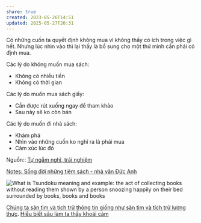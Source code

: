 ```yaml
---
share: true
created: 2023-05-26T14:51
updated: 2025-05-27T20:31
---
```

Có những cuốn ta quyết định không mua vì không thấy có ích trong việc gì hết. Nhưng lúc nhìn vào thì lại thấy là bổ sung cho một thứ mình cần phải có định mua.

Các lý do không muốn mua sách:
-   Không có nhiều tiền
-   Không có thời gian

Các lý do muốn mua sách giấy:
-   Cần được rút xuống ngay để tham khảo
-   Sau này sẽ ko còn bán

Các lý do muốn đi nhà sách:
- Khám phá
- Nhìn vào những cuốn ko nghĩ ra là phải mua
- Cảm xúc lúc đó

Nguồn:: [Tự ngẫm nghĩ, trải nghiệm](../../../%E2%9A%A1Hi%E1%BB%83u%20bi%E1%BA%BFt%20s%C3%A2u/%CE%9E%20Ngu%E1%BB%93n/T%E1%BB%B1%20ng%E1%BA%ABm%20ngh%C4%A9,%20tr%E1%BA%A3i%20nghi%E1%BB%87m.md)

[Notes: Sống đời những tiệm sách - nhà văn Đức Anh](https://ducanhwriter.substack.com/p/notes-song-oi-nhung-tiem-sach)

![What is Tsundoku meaning and example: the act of collecting books without reading them shown by a person snoozing happily on their bed surrounded by books, books and books](https://sketchplanations.com/_next/image?url=https%3A%2F%2Fimages.prismic.io%2Fsketchplanations%2Fe16629be-e251-4e84-96f8-ac1a1a5ea59b_Tsundoku%2B-%2Brevised%2B-%2Bsquare.png%3Fauto%3Dcompress%2Cformat&w=3840&q=75)

[Chúng ta săn tìm và tích trữ thông tin giống như săn tìm và tích trữ lương thực](../../../%E2%9A%A1Hi%E1%BB%83u%20bi%E1%BA%BFt%20s%C3%A2u/Ngh%C4%A9%20v%E1%BB%81%20vi%E1%BB%87c%20ngh%C4%A9/H%E1%BB%8Dc%20t%E1%BA%ADp,%20hi%E1%BB%83u%20bi%E1%BA%BFt/Ch%C3%BAng%20ta%20s%C4%83n%20t%C3%ACm%20v%C3%A0%20t%C3%ADch%20tr%E1%BB%AF%20th%C3%B4ng%20tin%20gi%E1%BB%91ng%20nh%C6%B0%20s%C4%83n%20t%C3%ACm%20v%C3%A0%20t%C3%ADch%20tr%E1%BB%AF%20l%C6%B0%C6%A1ng%20th%E1%BB%B1c.md). [Hiểu biết sâu làm ta thấy khoái cảm](../../../%E2%9A%A1Hi%E1%BB%83u%20bi%E1%BA%BFt%20s%C3%A2u/Ngh%C4%A9%20v%E1%BB%81%20vi%E1%BB%87c%20ngh%C4%A9/Khoa%20h%E1%BB%8Dc%20nh%E1%BA%ADn%20th%E1%BB%A9c/Hi%E1%BB%83u%20bi%E1%BA%BFt%20s%C3%A2u%20l%C3%A0m%20ta%20th%E1%BA%A5y%20kho%C3%A1i%20c%E1%BA%A3m.md)